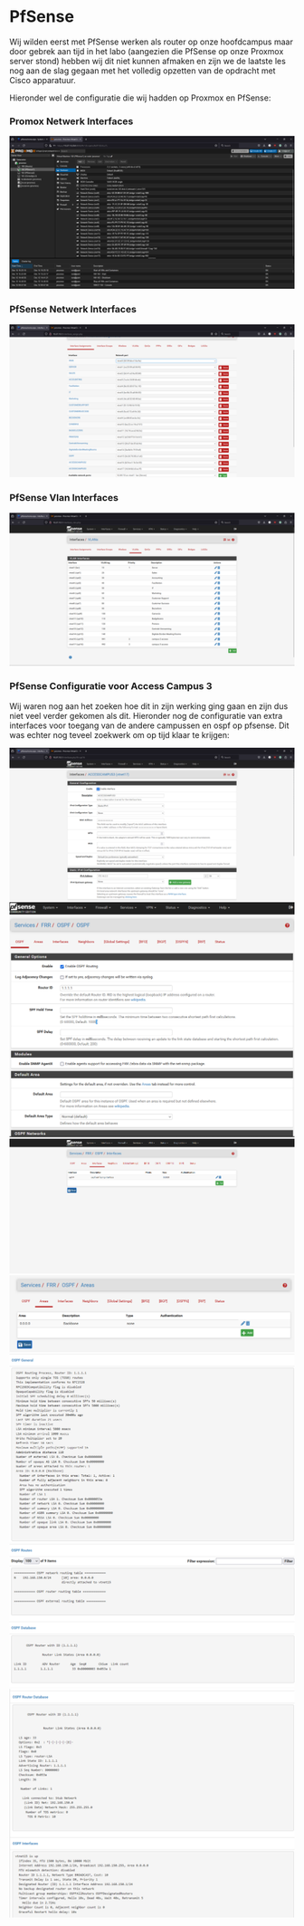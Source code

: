 # PfSense

Wij wilden eerst met PfSense werken als router op onze hoofdcampus maar door gebrek aan tijd in het labo (aangezien die PfSense op onze Proxmox server stond) hebben wij dit niet kunnen afmaken en zijn we de laatste les nog aan de slag gegaan met het volledig opzetten van de opdracht met Cisco apparatuur.

Hieronder wel de configuratie die wij hadden op Proxmox en PfSense:

### Promox Netwerk Interfaces

![Proxmox Netwerk Interfaces](proxmoxnetwerkinterfacesupdated.png)

### PfSense Netwerk Interfaces

![PfSense Netwerk Interfaces](pfsensenetwerkinterfacesupdated.png)

### PfSense Vlan Interfaces

![PfSense Vlan Interfaces](pfsensevlaninterfacesupdated.png)

### PfSense Configuratie voor Access Campus 3

Wij waren nog aan het zoeken hoe dit in zijn werking ging gaan en zijn dus niet veel verder gekomen als dit. Hieronder nog de configuratie van extra interfaces voor toegang van de andere campussen en ospf op pfsense. Dit was echter nog teveel zoekwerk om op tijd klaar te krijgen:

![PfSense Campus Acces Interface](pfsenseinterfaceconfigcampus3.png)
![PfSense Ospf](pfsenseospf.png)
![PfSense Ospf Interface](pfsenseospfinterface.png)
![PfSense Ospf areas](pfsenseospfareas.png)
![PfSense Ospf neighbors](pfsenseospfconfig.png)
![PfSense Ospf routes](pfsenseospfroutes.png)
![PfSense Ospf router db](pfsenseospfrouterdb.png)
